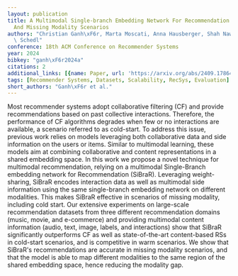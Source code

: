 ```yaml
---
layout: publication
title: A Multimodal Single-branch Embedding Network For Recommendation In Cold-start
  And Missing Modality Scenarios
authors: "Christian Ganh\xF6r, Marta Moscati, Anna Hausberger, Shah Nawaz, Markus\
  \ Schedl"
conference: 18th ACM Conference on Recommender Systems
year: 2024
bibkey: "ganh\xF6r2024a"
citations: 2
additional_links: [{name: Paper, url: 'https://arxiv.org/abs/2409.17864'}]
tags: [Recommender Systems, Datasets, Scalability, RecSys, Evaluation]
short_authors: "Ganh\xF6r et al."
---
```

Most recommender systems adopt collaborative filtering (CF) and provide
recommendations based on past collective interactions. Therefore, the
performance of CF algorithms degrades when few or no interactions are
available, a scenario referred to as cold-start. To address this issue,
previous work relies on models leveraging both collaborative data and side
information on the users or items. Similar to multimodal learning, these models
aim at combining collaborative and content representations in a shared
embedding space. In this work we propose a novel technique for multimodal
recommendation, relying on a multimodal Single-Branch embedding network for
Recommendation (SiBraR). Leveraging weight-sharing, SiBraR encodes interaction
data as well as multimodal side information using the same single-branch
embedding network on different modalities. This makes SiBraR effective in
scenarios of missing modality, including cold start. Our extensive experiments
on large-scale recommendation datasets from three different recommendation
domains (music, movie, and e-commerce) and providing multimodal content
information (audio, text, image, labels, and interactions) show that SiBraR
significantly outperforms CF as well as state-of-the-art content-based RSs in
cold-start scenarios, and is competitive in warm scenarios. We show that
SiBraR's recommendations are accurate in missing modality scenarios, and that
the model is able to map different modalities to the same region of the shared
embedding space, hence reducing the modality gap.